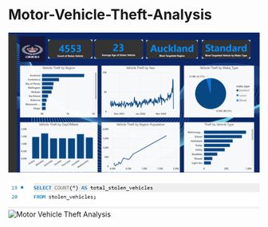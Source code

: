 # Motor-Vehicle-Theft-Analysis
![Motor Vehicle Theft Dashboard](images/Motor_Vehicle_Theft%20New%20Zealand.png)


![Motor Vehicle Theft Analysis](images/Question%201.png)
![Motor Vehicle Theft Analysis]()
